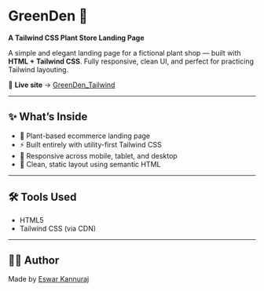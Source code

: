 # GreenDen 🌿  
**A Tailwind CSS Plant Store Landing Page**

A simple and elegant landing page for a fictional plant shop — built with **HTML + Tailwind CSS**. Fully responsive, clean UI, and perfect for practicing Tailwind layouting.

🔗 **Live site** → [GreenDen_Tailwind](https://eswarkannuraj.github.io/GreenDen_Tailwind/)

---

## ✨ What’s Inside

- 🌱 Plant-based ecommerce landing page  
- ⚡ Built entirely with utility-first Tailwind CSS  
- 📱 Responsive across mobile, tablet, and desktop  
- 🧱 Clean, static layout using semantic HTML

---

## 🛠 Tools Used

- HTML5  
- Tailwind CSS (via CDN)

---

## 🧑‍💻 Author

Made by [Eswar Kannuraj](https://github.com/eswarkannuraj)
